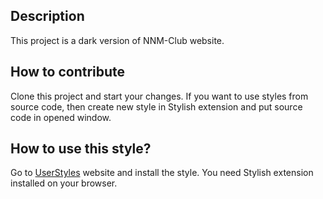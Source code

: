 ## Description

This project is a dark version of NNM-Club website.

## How to contribute 

Clone this project and start your changes. If you want to use styles from source code, then create new style in Stylish extension and put source code in opened window.

## How to use this style?

Go to [UserStyles](https://userstyles.org/styles/161016/nnm-club-fluent-dark) website and install the style. You need Stylish extension installed on your browser.
